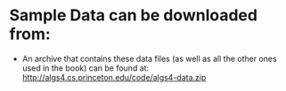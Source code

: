 # Sample Data can be downloaded from:
- An archive that contains these data files (as well as all the other ones used in the book) can be found at:
http://algs4.cs.princeton.edu/code/algs4-data.zip
